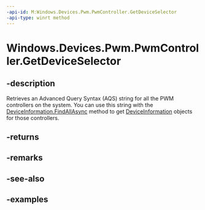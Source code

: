 ```yaml
---
-api-id: M:Windows.Devices.Pwm.PwmController.GetDeviceSelector
-api-type: winrt method
---
```


<!-- Method syntax.
public string PwmController.GetDeviceSelector()
-->

# Windows.Devices.Pwm.PwmController.GetDeviceSelector


## -description

Retrieves an Advanced Query Syntax (AQS) string for all the PWM controllers on the system. You can use this string with the [DeviceInformation.FindAllAsync](../windows.devices.enumeration/deviceinformation_findallasync_1257462890.md) method to get [DeviceInformation](../windows.devices.enumeration/deviceinformation.md) objects for those controllers.

## -returns

## -remarks

## -see-also

## -examples

